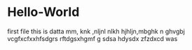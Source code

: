 # Hello-World
first file
this is datta mm, knk ,nljnl nlkh hjhljn,mbghk n ghvgbj vcgfxcfxxhfsdgrs rftdgsxhgmf g sdsa hdysdx   zfzdxcd  was
